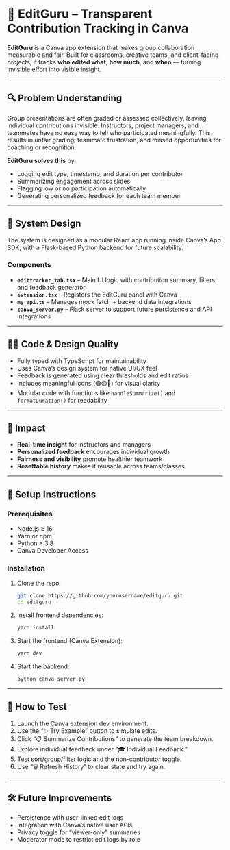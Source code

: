 # 🧩 EditGuru – Transparent Contribution Tracking in Canva

**EditGuru** is a Canva app extension that makes group collaboration measurable and fair. Built for classrooms, creative teams, and client-facing projects, it tracks **who edited what**, **how much**, and **when** — turning invisible effort into visible insight.

---

## 🔍 Problem Understanding

Group presentations are often graded or assessed collectively, leaving individual contributions invisible. Instructors, project managers, and teammates have no easy way to tell who participated meaningfully. This results in unfair grading, teammate frustration, and missed opportunities for coaching or recognition.

**EditGuru solves this** by:

* Logging edit type, timestamp, and duration per contributor
* Summarizing engagement across slides
* Flagging low or no participation automatically
* Generating personalized feedback for each team member

---

## 🧠 System Design

The system is designed as a modular React app running inside Canva’s App SDK, with a Flask-based Python backend for future scalability.

### Components

* **`edittracker_tab.tsx`** – Main UI logic with contribution summary, filters, and feedback generator
* **`extension.tsx`** – Registers the EditGuru panel with Canva
* **`my_api.ts`** – Manages mock fetch + backend data integrations
* **`canva_server.py`** – Flask server to support future persistence and API integrations

---

## 🧑‍💻 Code & Design Quality

* Fully typed with TypeScript for maintainability
* Uses Canva’s design system for native UI/UX feel
* Feedback is generated using clear thresholds and edit ratios
* Includes meaningful icons (🟢🟡🔴) for visual clarity
* Modular code with functions like `handleSummarize()` and `formatDuration()` for readability

---

## 🎯 Impact

* **Real-time insight** for instructors and managers
* **Personalized feedback** encourages individual growth
* **Fairness and visibility** promote healthier teamwork
* **Resettable history** makes it reusable across teams/classes

---

## 🔧 Setup Instructions

### Prerequisites

* Node.js ≥ 16
* Yarn or npm
* Python ≥ 3.8
* Canva Developer Access

### Installation

1. Clone the repo:

   ```bash
   git clone https://github.com/yourusername/editguru.git
   cd editguru
   ```

2. Install frontend dependencies:

   ```bash
   yarn install
   ```

3. Start the frontend (Canva Extension):

   ```bash
   yarn dev
   ```

4. Start the backend:

   ```bash
   python canva_server.py
   ```

---

## 🧪 How to Test

1. Launch the Canva extension dev environment.
2. Use the “✨ Try Example” button to simulate edits.
3. Click “📋 Summarize Contributions” to generate the team breakdown.
4. Explore individual feedback under “🎓 Individual Feedback.”
5. Test sort/group/filter logic and the non-contributor toggle.
6. Use “🗑 Refresh History” to clear state and try again.

---

## 🛠 Future Improvements

* Persistence with user-linked edit logs
* Integration with Canva’s native user APIs
* Privacy toggle for “viewer-only” summaries
* Moderator mode to restrict edit logs by role
